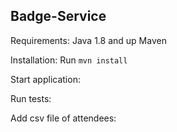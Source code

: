 ## Badge-Service


Requirements:
Java 1.8 and up
Maven

Installation:
Run `mvn install`

Start application:


Run tests:

Add csv file of attendees:
